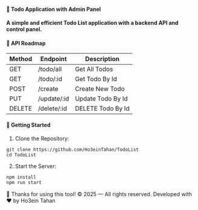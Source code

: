 #### 📌 Todo Application with Admin Panel
#### A simple and efficient Todo List application with a backend API and control panel.

#### 🧭 API Roadmap

| Method | Endpoint                     | Description                                          |
| ------ | ------------------------ | ------------------------------------------------ |
| GET    | /todo/all                |  Get All Todos                                   |
| GET    | /todo/:id                |  Get Todo By Id                                  |
| POST   | /create                  |  Create New Todo                                 |
| PUT    | /update/:id              |  Update Todo By Id                               |
| DELETE | /delete/:id              |  DELETE Todo By Id                               |

#### 🚀 Getting Started

1. Clone the Repository:
``` git 
git clone https://github.com/Ho3einTahan/TodoList
cd TodoList
```

2. Start the Server:
``` javascript
npm install
npm run start
```

🙏 Thanks for using this tool!
© 2025 — All rights reserved. Developed with ❤️ by Ho3ein Tahan